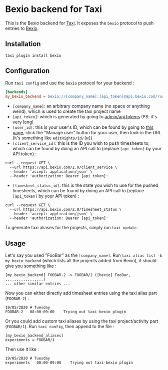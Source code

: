 Bexio backend for Taxi
======================

This is the Bexio backend for [Taxi](https://github.com/sephii/taxi). It
exposes the `bexio` protocol to push entries to [Bexio](https://www.bexio.com).

Installation
------------

```shell
taxi plugin install bexio
```

Configuration
-------------

Run `taxi config` and use the `bexio` protocol for your backend :

```ini
[backends]
my_bexio_backend = bexio://[company_name]:[api_token]@api.bexio.com/?user=[user_id]&client_service=[client_service_id]&timesheet_status=[timesheet_status_id]
```

* `[company_name]`: an arbitrary company name (no space or anything weird), which is used to create the taxi project name
* `[api_token]`: which is generated by going to [admin/apiTokens](https://office.bexio.com/index.php/admin/apiTokens) (PS: it's very long)
* `[user_id]`: this is your user's ID, which can be found by going to [this page](https://office.bexio.com/index.php/billing/show/user_manager), click the "Manage user" button for your user,
 then look in the URL (it's something like `editRights/id/[N]`)
* `[client_service_id]`: this is the ID you wish to push timesheets to, which can be found by doing an API call to (replace `[api_token]` by your API token) :

```
curl --request GET \
  --url https://api.bexio.com/2.0/client_service \
  --header 'accept: application/json' \
  --header 'authorization: Bearer [api_token]'
```

* `[timesheet_status_id]`: this is the state you wish to use for the pushed timesheets, which can be found by doing an API call to (replace `[api_token]` by your API token) : 

```
curl --request GET \
  --url https://api.bexio.com/2.0/timesheet_status \
  --header 'accept: application/json' \
  --header 'authorization: Bearer [api_token]'
```

To generate taxi aliases for the projects, simply run `taxi update`.

Usage
-----

Let's say you used "FooBar" as the `[company_name]`.
Run `taxi alias list -b my_bexio_backend` (which lists all the projects added from Bexio), it should give you something like : 

```
[my_bexio_backend] FOOBAR-2 -> FOOBAR/2 ([bexio] FooBar, .................)
... other similar entries ...
```

Now you can either directly add timesheet entries using the taxi alias part (`FOOBAR-2`) :

```
19/05/2020 # Tuesday
FOOBAR-2   08:00-09:00    Trying out taxi-bexio plugin
```

Or you could add custom taxi aliases by using the taxi project/activity part (`FOOBAR/1`).
Run `taxi config`, then append to the file : 

```
[my_bexio_backend_aliases]
experiments = FOOBAR/1
```

Then use it like :

```
19/05/2020 # Tuesday
experiments   08:00-09:00    Trying out taxi-bexio plugin
```
